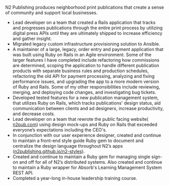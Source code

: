 N2 Publishing produces neighborhood print publications that create a sense of community and support local businesses.

-   Lead developer on a team that created a Rails application that tracks and progresses publications through the entire print process by utilizing digital press APIs until they are ultimately shipped to increase efficiency and gather insight.
-   Migrated legacy custom infrastructure provisioning solution to Ansible.
-   A maintainer of a large, legacy, order entry and payment application that was built using Ruby on Rails in an Agile environment. Some of the larger features I have completed include refactoring how commissions are determined, scoping the application to handle different publication products with separate business rules and production schedules, refactoring the old API for payment processing, analyzing and fixing performance issues, and upgrading the app to a more modern version of Ruby and Rails. Some of my other responsibilities include reviewing, merging, and deploying code changes, and investigating bug tickets.
-   Developed tested features for a new publication management system, that utilizes Ruby on Rails, which tracks publications' design status, aid communication between clients and ad designers, increase productivity, and decrease costs.
-   Lead developer on a team that rewrote the public facing website([​n2pub.com​](https://​n2pub.com​)) using design mock-ups and Ruby on Rails that exceeded everyone’s expectations including the CEO's.
-   In conjunction with our user experience designer, created and continue to maintain a front-end style guide Ruby gem to document and centralize the design language throughout N2’s apps ([n2publishing.github.io/n2-styles](https://n2publishing.github.io/n2-styles)).
-   Created and continue to maintain a Ruby gem for managing single sign-on and off for all of N2’s distributed systems. Also created and continue to maintain a Ruby wrapper for Absorb's Learning Management System REST API.
-   Completed a year-long in-house leadership training course.
